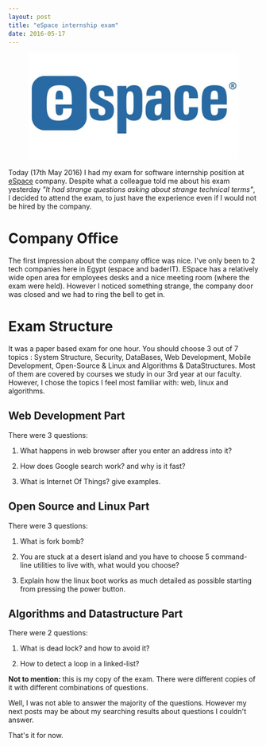 ```yaml
---
layout: post
title: "eSpace internship exam"
date: 2016-05-17
---
```

<figure>
	<a href="http://www.espace.com.eg"><img src="/data/images/espace.jpg"></a>
</figure>

Today (17th May 2016) I had my exam for software internship position at [eSpace](http://www.espace.com.eg) company. Despite what a colleague told me about his exam yesterday _"It had strange questions asking about strange technical terms"_, I decided to attend the exam, to just have the experience even if I would not be hired by the company.

# Company Office

The first impression about the company office was nice. I've only been to 2 tech companies here in Egypt (espace and baderIT). ESpace has a relatively wide open area for employees desks and a nice meeting room (where the exam were held). However I noticed something strange, the company door was closed and we had to ring the bell to get in.

# Exam Structure

It was a paper based exam for one hour. You should choose 3 out of 7 topics : System Structure, Security, DataBases, Web Development, Mobile Development, Open-Source & Linux and Algorithms & DataStructures. Most of them are covered by courses we study in our 3rd year at our faculty. However, I chose the topics I feel most familiar with: web, linux and algorithms.


## Web Development Part

There were 3 questions:

1. What happens in web browser after you enter an address into it?

2. How does Google search work? and why is it fast?

3. What is Internet Of Things? give examples.



## Open Source and Linux Part

There were 3 questions:

1. What is fork bomb?

2. You are stuck at a desert island and you have to choose 5 command-line utilities to live with, what would you choose?

3. Explain how the linux boot works as much detailed as possible starting from pressing the power button.


## Algorithms and Datastructure Part

There were 2 questions:

1. What is dead lock? and how to avoid it?

2. How to detect a loop in a linked-list?


**Not to mention:** this is my copy of the exam. There were different copies of it with different combinations of questions.

Well, I was not able to answer the majority of the questions. However my next posts may be about my searching results about questions I couldn't answer.

That's it for now.
